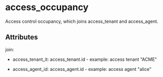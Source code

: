 # access_occupancy

Access control occupancy, which joins access_tenant and access_agent.


## Attributes

join:

* access_tenant_it: access_tenant.id - example: access tenant "ACME"

* access_agent_id: access_agent.id - example: access agent "alice"

